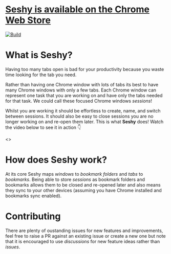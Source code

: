 # [**Seshy** is available on the Chrome Web Store](https://chrome.google.com/webstore/detail/seshy/noeieddjehppejohbbchbcmheecaneac)

[![Build](https://github.com/moderatemisbehaviour/seshy/actions/workflows/build.yaml/badge.svg)](https://github.com/moderatemisbehaviour/seshy/actions/workflows/build.yaml)

# What is Seshy?
Having too many tabs open is bad for your productivity because you waste time looking for the tab you need.

Rather than having one Chrome window with lots of tabs its best to have many Chrome windows with only a few tabs. Each Chrome window can represent one task that you are working on and have only the tabs needed for that task. We could call these focused Chrome windows *sessions*!

Whilst you are working it should be effortless to create, name, and switch between sessions. It should also be easy to close sessions you are no longer working on and re-open them later. This is what **Seshy** does! Watch the video below to see it in action 👇

<<insert video here>>

# How does Seshy work?
At its core Seshy maps *windows* to *bookmark folders* and *tabs* to *bookmarks*. Being able to store *sessions* as bookmark folders and bookmarks allows them to be closed and re-opened later and also means they sync to your other devices (assuming you have Chrome installed and bookmarks sync enabled).

# Contributing
There are plenty of oustanding issues for new features and improvements, feel free to raise a PR against an existing issue or create a new one but note that it is encouraged to use *discussions* for new feature ideas rather than *issues*.
